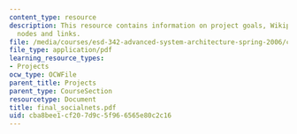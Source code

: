 ```yaml
---
content_type: resource
description: This resource contains information on project goals, Wikipedia wroperties,
  nodes and links.
file: /media/courses/esd-342-advanced-system-architecture-spring-2006/cba8bee1cf207d9c5f966565e80c2c16_final_socialnets.pdf
file_type: application/pdf
learning_resource_types:
- Projects
ocw_type: OCWFile
parent_title: Projects
parent_type: CourseSection
resourcetype: Document
title: final_socialnets.pdf
uid: cba8bee1-cf20-7d9c-5f96-6565e80c2c16
---
```

